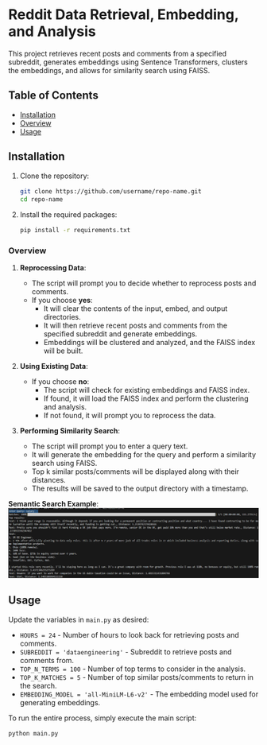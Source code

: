 # Reddit Data Retrieval, Embedding, and Analysis

This project retrieves recent posts and comments from a specified subreddit, generates embeddings using Sentence Transformers, clusters the embeddings, and allows for similarity search using FAISS.

## Table of Contents
- [Installation](#installation)
- [Overview](#overview)
- [Usage](#usage)

## Installation

1. Clone the repository:
    ```bash
    git clone https://github.com/username/repo-name.git
    cd repo-name
    ```

2. Install the required packages:
    ```bash
    pip install -r requirements.txt
    ```

### Overview

1. **Reprocessing Data**:
    * The script will prompt you to decide whether to reprocess posts and comments.
    * If you choose **yes**:
        * It will clear the contents of the input, embed, and output directories.
        * It will then retrieve recent posts and comments from the specified subreddit and generate embeddings.
        * Embeddings will be clustered and analyzed, and the FAISS index will be built.

2. **Using Existing Data**:
    * If you choose **no**:
        * The script will check for existing embeddings and FAISS index.
        * If found, it will load the FAISS index and perform the clustering and analysis.
        * If not found, it will prompt you to reprocess the data.

3. **Performing Similarity Search**:
    * The script will prompt you to enter a query text.
    * It will generate the embedding for the query and perform a similarity search using FAISS.
    * Top k similar posts/comments will be displayed along with their distances.
    * The results will be saved to the output directory with a timestamp.

**Semantic Search Example**:
![Description of Image](semantic-search-example.png)

## Usage

Update the variables in `main.py` as desired:
* `HOURS = 24` - Number of hours to look back for retrieving posts and comments.
* `SUBREDDIT = 'dataengineering'` - Subreddit to retrieve posts and comments from.
* `TOP_N_TERMS = 100` - Number of top terms to consider in the analysis.
* `TOP_K_MATCHES = 5` - Number of top similar posts/comments to return in the search.
* `EMBEDDING_MODEL = 'all-MiniLM-L6-v2'` - The embedding model used for generating embeddings.

To run the entire process, simply execute the main script:

```bash
python main.py
```
